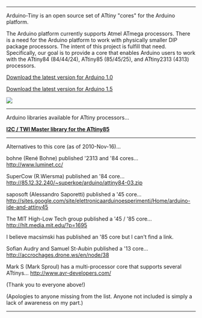 
---


Arduino-Tiny is an open source set of ATtiny "cores" for the Arduino platform.

The Arduino platform currently supports Atmel ATmega processors.  There is a need for the Arduino platform to work with physically smaller DIP package processors.  The intent of this project is fulfill that need.  Specifically, our goal is to provide a core that enables Arduino users to work with the ATtiny84 (84/44/24), ATtiny85 (85/45/25), and ATtiny2313 (4313) processors.

[Download the latest version for Arduino 1.0](http://code.google.com/p/arduino-tiny/downloads/detail?name=arduino-tiny-0100-0018.zip)

[Download the latest version for Arduino 1.5](http://code.google.com/p/arduino-tiny/downloads/detail?name=arduino-tiny-0150-0020.zip)

  [![](http://www.zygomorphic.com/arduino-tiny/btn_support_SM.png)](https://www.paypal.com/cgi-bin/webscr?cmd=_s-xclick&hosted_button_id=6KRHEHNM6T4G2)


---


Arduino libraries available for ATtiny processors...

**[I2C / TWI Master library for the ATtiny85](http://code.google.com/p/arduino-tiny/wiki/TWIMasterLibrary)**


---


Alternatives to this core (as of 2010-Nov-16)...

bohne (René Bohne) published '2313 and '84 cores...
http://www.luminet.cc/

SuperCow (R.Wiersma) published an '84 core...
http://85.12.32.240/~superkoe/arduino/attiny84-03.zip

saposoft (Alessandro Saporetti) published a '45 core...
http://sites.google.com/site/elettronicaarduinoesperimenti/Home/arduino-ide-and-attiny45

The MIT High-Low Tech group published a '45 / '85 core...
http://hlt.media.mit.edu/?p=1695

I believe macsimski has published an '85 core but I can't find a link.

Sofian Audry and Samuel St-Aubin published a '13 core...
http://accrochages.drone.ws/en/node/38

Mark S (Mark Sproul) has a multi-processor core that supports several ATtinys...
http://www.avr-developers.com/

(Thank you to everyone above!)

(Apologies to anyone missing from the list.  Anyone not included is simply a lack of awareness on my part.)


---
